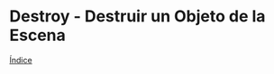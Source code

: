 # Destroy - Destruir un Objeto de la Escena

[Índice](https://github.com/mishicoder/KaboomDoc-ES-/blob/main/doc/0.%20Indice.md)
